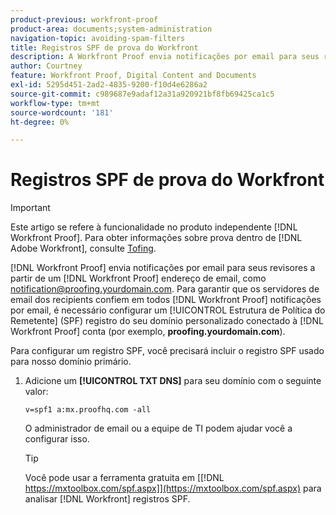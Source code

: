 ```yaml
---
product-previous: workfront-proof
product-area: documents;system-administration
navigation-topic: avoiding-spam-filters
title: Registros SPF de prova do Workfront
description: A Workfront Proof envia notificações por email para seus revisores a partir de um endereço de email da Workfront Proof, como notification@proofing.yourdomain.com. Para garantir que os servidores de email dos recipients confiem em todas as notificações por email da Workfront Proof, é necessário configurar um [!DNL Sender Policy] Registro de estrutura (SPF) para seu domínio personalizado conectado ao [!DNL Workfront Proof] conta (por exemplo, proofing.yourdomain.com).
author: Courtney
feature: Workfront Proof, Digital Content and Documents
exl-id: 5295d451-2ad2-4835-9200-f10d4e6286a2
source-git-commit: c989687e9adaf12a31a920921bf8fb69425ca1c5
workflow-type: tm+mt
source-wordcount: '181'
ht-degree: 0%

---
```


# Registros SPF de prova do Workfront

>[!IMPORTANT]
>
>Este artigo se refere à funcionalidade no produto independente [!DNL Workfront Proof]. Para obter informações sobre prova dentro de [!DNL Adobe Workfront], consulte [Tofing](../../../review-and-approve-work/proofing/proofing.md).

[!DNL Workfront Proof] envia notificações por email para seus revisores a partir de um [!DNL Workfront Proof] endereço de email, como notification@proofing.yourdomain.com. Para garantir que os servidores de email dos recipients confiem em todos [!DNL Workfront Proof] notificações por email, é necessário configurar um [!UICONTROL Estrutura de Política do Remetente] (SPF) registro do seu domínio personalizado conectado à [!DNL Workfront Proof] conta (por exemplo, **proofing.yourdomain.com**).

Para configurar um registro SPF, você precisará incluir o registro SPF usado para nosso domínio primário.

1. Adicione um **[!UICONTROL TXT DNS]** para seu domínio com o seguinte valor:

   `v=spf1 a:mx.proofhq.com -all`

   O administrador de email ou a equipe de TI podem ajudar você a configurar isso.

   >[!TIP]
   >
   >Você pode usar a ferramenta gratuita em [[!DNL https://mxtoolbox.com/spf.aspx]](https://mxtoolbox.com/spf.aspx) para analisar [!DNL Workfront] registros SPF.
